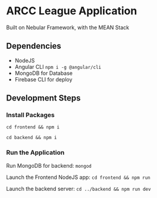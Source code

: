 # ARCC League Application
Built on Nebular Framework, with the MEAN Stack

## Dependencies
- NodeJS
- Angular CLI `npm i -g @angular/cli`
- MongoDB for Database
- Firebase CLI for deploy

## Development Steps
### Install Packages
`cd frontend && npm i`

`cd backend && npm i`

### Run the Application
Run MongoDB for backend: `mongod`

Launch the Frontend NodeJS app: `cd frontend && npm run`

Launch the backend server: `cd ../backend && npm run dev`
